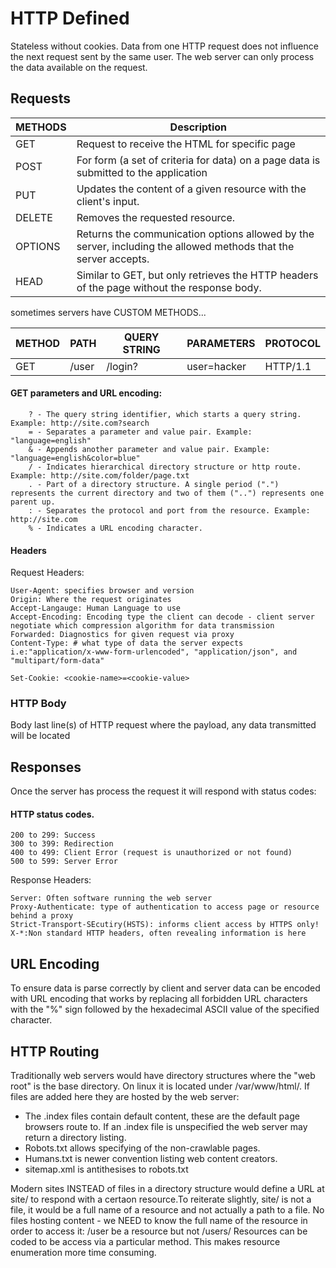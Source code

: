# HTTP Defined

Stateless without cookies. Data from one HTTP request does not influence the next request sent by the same user. The web server can only process the data available on the request.

## Requests

METHODS | Description
--- | ---
GET | Request to receive the HTML for specific page 
POST | For form (a set of criteria for data) on a page data is submitted to the application
PUT |  Updates the content of a given resource with the client's input.
DELETE | Removes the requested resource.
OPTIONS | Returns the communication options allowed by the server, including the allowed methods that the server accepts.
HEAD | Similar to GET, but only retrieves the HTTP headers of the page without the response body.
sometimes servers have CUSTOM METHODS...

METHOD | PATH | QUERY STRING | PARAMETERS | PROTOCOL
--- | --- | --- | --- | ---
GET |  	/user | /login? | user=hacker |	HTTP/1.1

#### GET parameters and URL encoding:
```
    ? - The query string identifier, which starts a query string. Example: http://site.com?search
    = - Separates a parameter and value pair. Example: "language=english"
    & - Appends another parameter and value pair. Example: "language=english&color=blue"
    / - Indicates hierarchical directory structure or http route. Example: http://site.com/folder/page.txt
    . - Part of a directory structure. A single period (".") represents the current directory and two of them ("..") represents one parent up.
    : - Separates the protocol and port from the resource. Example: http://site.com
    % - Indicates a URL encoding character.
```

#### Headers 

Request Headers:
```
User-Agent: specifies browser and version
Origin: Where the request originates
Accept-Langauge: Human Language to use
Accept-Encoding: Encoding type the client can decode - client server negotiate which compression algorithm for data transmission
Forwarded: Diagnostics for given request via proxy
Content-Type: # what type of data the server expects i.e:"application/x-www-form-urlencoded", "application/json", and "multipart/form-data"
```

`Set-Cookie: <cookie-name>=<cookie-value>`



### HTTP Body

Body last line(s) of HTTP request where the payload, any data transmitted will be located


## Responses
Once the server has process the request it will respond with status codes:

#### HTTP status codes.

    200 to 299: Success
    300 to 399: Redirection
    400 to 499: Client Error (request is unauthorized or not found)
    500 to 599: Server Error

Response Headers:
```
Server: Often software running the web server
Proxy-Authenticate: type of authentication to access page or resource behind a proxy
Strict-Transport-SEcutiry(HSTS): informs client access by HTTPS only!
X-*:Non standard HTTP headers, often revealing information is here
```


## URL Encoding
To ensure data is parse correctly by client and server data can be encoded with URL encoding that  works by replacing all forbidden URL characters with the "%" sign followed by the hexadecimal ASCII value of the specified character.



##  HTTP Routing 

Traditionally web servers would have directory structures where the "web root" is the base directory. On linux it is located under /var/www/html/. If files are added here they are hosted by the web server:
- The .index files contain default content, these are the default page browsers route to.  If an .index file is unspecified the web server may return a directory listing.
- Robots.txt allows specifying of the non-crawlable pages.
- Humans.txt is newer convention listing web content creators.
- sitemap.xml is antithesises to robots.txt

Modern sites INSTEAD of files in a directory structure would define a URL at site/ to respond with a certaon resource.To reiterate slightly, site/ is not a file, it would be a full name of a resource and not actually a path to a file. No files hosting content - we NEED to know the full name of the resource in order to access it: /user be a resource but not /users/ Resources can be coded to be access via a particular method. This makes resource enumeration more time consuming.